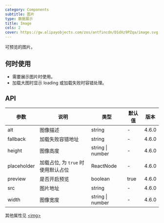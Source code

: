 ```yaml
---
category: Components
subtitle: 图片
type: 数据展示
title: Image
cols: 2
cover: https://gw.alipayobjects.com/zos/antfincdn/D1dXz9PZqa/image.svg
---
```


可预览的图片。

## 何时使用

- 需要展示图片时使用。
- 加载大图时显示 loading 或加载失败时容错处理。

## API

| 参数        | 说明                               | 类型             | 默认值 | 版本  |
| ----------- | ---------------------------------- | ---------------- | ------ | ----- |
| alt         | 图像描述                           | string           | -      | 4.6.0 |
| fallback    | 加载失败容错地址                   | string           | -      | 4.6.0 |
| height      | 图像高度                           | string \| number | -      | 4.6.0 |
| placeholder | 加载占位, 为 `true` 时使用默认占位 | ReactNode        | -      | 4.6.0 |
| preview     | 是否开启预览                       | boolean          | true   | 4.6.0 |
| src         | 图片地址                           | string           | -      | 4.6.0 |
| width       | 图像宽度                           | string \| number | -      | 4.6.0 |

其他属性见 [<img\>](https://developer.mozilla.org/en-US/docs/Web/HTML/Element/img#Attributes)

